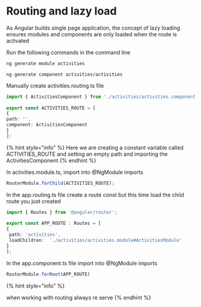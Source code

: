 # Routing and lazy load

As Angular builds single page application, the concept of lazy loading ensures modules and components are only loaded when the route is activated

Run the following commands in the command line

```bash
ng generate module activities
```

```text
ng generate component activities/activities
```

Manually create activities.routing.ts file 

```typescript
import { ActivitiesComponent } from './activities/activities.component';
 
export const ACTIVITIES_ROUTE = [
{
path: '',
component: ActivitiesComponent
}
];
```

{% hint style="info" %}
Here we are creating a constant variable called ACTIVITIES\_ROUTE and setting an empty path and importing the ActivitiesComponent
{% endhint %}

In activities.module.ts, import into @NgModule imports

```typescript
RouterModule.forChild(ACTIVITIES_ROUTE);
```

In the app.routing.ts file create a route const but this time load the child route you just created

```typescript
import { Routes } from '@angular/router';
 
export const APP_ROUTE : Routes = [
{
 path: 'activities',
 loadChildren:  './activities/activities.module#ActivitiesModule'
}
];
```

In the app.component.ts file import into @NgModule imports

```typescript
RouterModule.forRoot(APP_ROUTE)
```

{% hint style="info" %}
when working with routing always re serve
{% endhint %}

